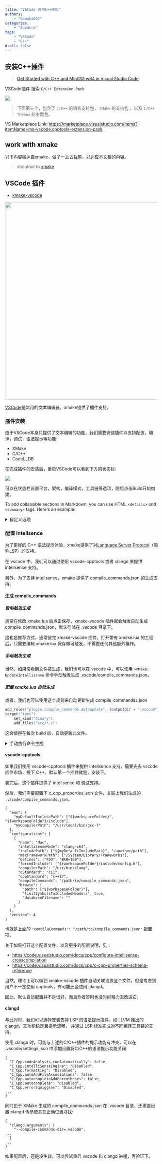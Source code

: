 ```yaml
---
title: "VSCode 通用C++环境"
authors: 
    - "Samuka007"
categories:
    - "Advance"
tags:
    - "VSCode"
    - "C++"
draft: false
---
```


## 安装C++插件

> [Get Started with C++ and MinGW-w64 in Visual Studio Code](https://code.visualstudio.com/docs/cpp/config-mingw#_prerequisites)

VSCode插件 搜索 `C/C++ Extension Pack`

![](https://code.visualstudio.com/assets/docs/cpp/cpp/cpp-extension.png)
> 下面第三个，包含了 `C/C++` 的语言支持包， `CMake` 的支持包 ，以及 `C/C++ Themes` 的主题包。

VS Marketplace Link: https://marketplace.visualstudio.com/items?itemName=ms-vscode.cpptools-extension-pack

## work with xmake
以下内容搬运自xmake，做了一丢丢裁剪，以适应本文档的内容。
> shoutout to [xmake](https://xmake.io/#/zh-cn/)

## VSCode 插件

* [xmake-vscode](https://github.com/xmake-io/xmake-vscode)

<img src="https://raw.githubusercontent.com/xmake-io/xmake-vscode/master/res/problem.gif" width="650px" />

[VSCode](https://code.visualstudio.com/)是常用的文本编辑器，xmake提供了插件支持。

### 插件安装

由于VSCode本身只提供了文本编辑的功能，我们需要安装插件以支持配置，编译，调试，语法提示等功能:

* XMake
* C/C++
* CodeLLDB

在完成插件的安装后，重启VSCode可以看到下方的状态栏:

![](/assets/img/guide/vscode_status_bar.png)

可以在状态栏设置平台，架构，编译模式，工具链等选项，随后点击Build开始构建。

To add collapsible sections in Markdown, you can use HTML `<details>` and `<summary>` tags. Here's an example:

<details>
<summary>自定义选项</summary>
如果这些选项不够，可以创建.vscode/settings.json并编写xmake需要的设置，如

```
{
...
  "xmake.additionalConfigArguments": [
    "--my_option=true"
  ],
...
}
```

其他xmake的选项也同样可以在settings.json中完成设置。修改后可通过 `> XMake: Configure` 命令刷新配置。

</details>

### 配置 Intellsence

为了更好的 C++ 语法提示体验，xmake提供了对[Language Server Protocol](https://microsoft.github.io/language-server-protocol/)（简称LSP）的支持。

在 vscode 中，我们可以通过使用 vscode-cpptools 或者 clangd 来提供 intellsence 支持。

另外，为了支持 intellsence，xmake 提供了 compile_commands.json 的生成支持。

#### 生成 compile_commands

##### 自动触发生成

通常在修改 xmake.lua 后点击保存，xmake-vscode 插件就会触发自动生成 compile_commands.json，默认存储在 .vscode 目录下。

这也是推荐方式，通常装完 xmake-vscode 插件，打开带有 xmake.lua 的工程后，只需要编辑 xmake.lua 保存即可触发，不需要任何其他额外操作。

##### 手动触发生成

当然，如果没看到文件被生成，我们也可以在 vscode 中，可以使用 `>XMake: UpdateIntellisense` 命令手动触发生成 .vscode/compile_commands.json。

##### 配置 xmake.lua 自动生成

或者，我们也可以使用这个规则来自动更新生成 compile_commandss.json

```lua
add_rules("plugin.compile_commands.autoupdate", {outputdir = ".vscode"})
target("test")
    set_kind("binary")
    add_files("src/*.c")
```

这会使得在每次 build 后，自动更新此文件。

<details>
<summary>手动执行命令生成</summary>

##### 手动执行命令生成

如果上述方式都无效，我们也可以执行命令来生成。

```console
$ xmake project -k compile_commands .vscode
```
</details>

#### vscode-cpptools

如果我们使用 vscode-cpptools 插件来提供 intellsence 支持，需要先去 vscode 插件市场，搜下 C++，默认第一个插件就是，安装下。

装完后，这个插件提供了 intellsence 和 调试支持。

然后，我们需要配置下 c_cpp_properties.json 文件，关联上我们生成的 `.vscode/compile_commands.json`。

```
{
  "env": {
    "myDefaultIncludePath": ["${workspaceFolder}", "${workspaceFolder}/include"],
    "myCompilerPath": "/usr/local/bin/gcc-7"
  },
  "configurations": [
    {
      "name": "Mac",
      "intelliSenseMode": "clang-x64",
      "includePath": ["${myDefaultIncludePath}", "/another/path"],
      "macFrameworkPath": ["/System/Library/Frameworks"],
      "defines": ["FOO", "BAR=100"],
      "forcedInclude": ["${workspaceFolder}/include/config.h"],
      "compilerPath": "/usr/bin/clang",
      "cStandard": "c11",
      "cppStandard": "c++17",
      "compileCommands": "/path/to/compile_commands.json",
      "browse": {
        "path": ["${workspaceFolder}"],
        "limitSymbolsToIncludedHeaders": true,
        "databaseFilename": ""
      }
    }
  ],
  "version": 4
}
```

也就是上面的 `"compileCommands": "/path/to/compile_commands.json"` 配置项。

关于如果打开这个配置文件，以及更多的配置说明，见：

- https://code.visualstudio.com/docs/cpp/configure-intellisense-crosscompilation
- https://code.visualstudio.com/docs/cpp/c-cpp-properties-schema-reference

当然，理论上可以做到 xmake-vscode 插件自动关联设置这个文件，但是考虑到用户不一定使用 cpptools，有可能还会使用 clangd。

因此，默认自动配置并不是很好，而且作者暂时也没时间精力去改进它。

#### clangd

与此同时，我们可以选择安装支持 LSP 的语法提示插件，如 LLVM 推出的[clangd](https://clangd.llvm.org/)，其功能稳定且提示流畅，
并通过 LSP 标准完成对不同编译工具链的支持。

使用 clangd 时，可能与上述的C/C++插件的提示功能有冲突，可以在 .vscode/settings.json 中添加设置将C/C++的语法提示功能关闭:

```
{
  "C_Cpp.codeAnalysis.runAutomatically": false,
  "C_Cpp.intelliSenseEngine": "Disabled",
  "C_Cpp.formatting": "Disabled",
  "C_Cpp.autoAddFileAssociations": false,
  "C_Cpp.autocompleteAddParentheses": false,
  "C_Cpp.autocomplete": "Disabled",
  "C_Cpp.errorSquiggles": "Disabled",
...
}
```

同时由于 XMake 生成的 compile_commands.json 在 .vscode 目录，还需要设置 clangd 传参使其在正确位置寻找:

```
{
  "clangd.arguments": [
    "--compile-commands-dir=.vscode",
...
  ]
...
}
```

如果配置后，还是没生效，可以尝试重启 vscode 和 clangd 进程，再验证下。
